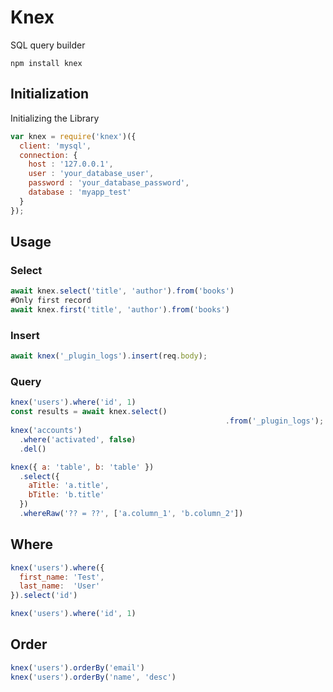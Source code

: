 # Knex

SQL query builder 

`npm install knex`

## Initialization

Initializing the Library

```js
var knex = require('knex')({
  client: 'mysql',
  connection: {
    host : '127.0.0.1',
    user : 'your_database_user',
    password : 'your_database_password',
    database : 'myapp_test'
  }
});
```

## Usage

### Select

```javascript
await knex.select('title', 'author').from('books')
#Only first record
await knex.first('title', 'author').from('books') 
```

### Insert

```javascript
await knex('_plugin_logs').insert(req.body);
```

### Query

```javascript
knex('users').where('id', 1)
const results = await knex.select()
												.from('_plugin_logs');
knex('accounts')
  .where('activated', false)
  .del()
```

```javascript
knex({ a: 'table', b: 'table' })
  .select({
    aTitle: 'a.title',
    bTitle: 'b.title'
  })
  .whereRaw('?? = ??', ['a.column_1', 'b.column_2'])
```

## Where

```js
knex('users').where({
  first_name: 'Test',
  last_name:  'User'
}).select('id')

knex('users').where('id', 1)
```

## Order

```js
knex('users').orderBy('email')
knex('users').orderBy('name', 'desc')
```

